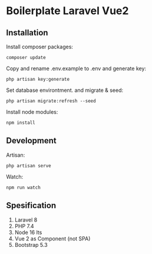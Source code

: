 # Boilerplate Laravel Vue2

## Installation

Install composer packages:
```shell
composer update
```

Copy and rename .env.example to .env and generate key:
```shell
php artisan key:generate
```
Set database environtment. and migrate & seed:
```shell
php artisan migrate:refresh --seed
```
Install node modules:
```shell
npm install
```

## Development

Artisan:
```shell
php artisan serve
```
Watch:
```shell
npm run watch
```

## Spesification

1. Laravel 8
2. PHP 7.4
3. Node 16 lts
4. Vue 2 as Component (not SPA)
5. Bootstrap 5.3

